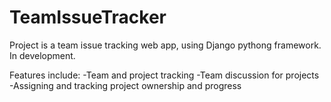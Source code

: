 # TeamIssueTracker
Project is a team issue tracking web app, using Django pythong framework. In development.

Features include:
-Team and project tracking
-Team discussion for projects
-Assigning and tracking project ownership and progress
